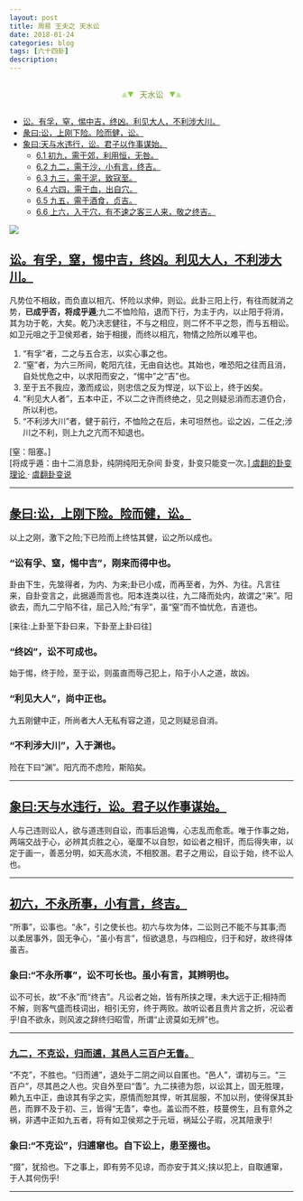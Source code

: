 ```yaml
---
layout: post
title: 周易 王夫之 天水讼
date: 2018-01-24
categories: blog
tags: [六十四卦]
description: 
---
```


<span id = "jump"></span>


<section style="margin: 0px auto; text-align: center;">
    <section class="xhr" style="width: 0px; height: 0px; border-left: 5px solid transparent; border-right: 5px solid transparent; border-bottom: 10px solid rgb(135, 201, 67); display: inline-block; opacity: 0.5; border-top-color: rgb(135, 201, 67);"></section>
    <section class="xhr" style="width: 0px; height: 0px; border-left: 5px solid transparent; border-right: 5px solid transparent; border-top: 10px solid rgb(135, 201, 67); display: inline-block; margin-left: -3px; border-bottom-color: rgb(135, 201, 67);"></section>
    <section style="
margin-left: 0.5em;
display: inline-block;">
        <p>
            <span style="color: rgb(118, 146, 60);">天水讼</span>
        </p>
    </section>
    <section class="xhr" style="margin-left: 0.5em; width: 0px; height: 0px; border-left: 5px solid transparent; border-right: 5px solid transparent; border-top: 10px solid rgb(135, 201, 67); display: inline-block; border-bottom-color: rgb(135, 201, 67);"></section>
    <section class="xhr" style="width: 0px; height: 0px; border-left: 5px solid transparent; border-right: 5px solid transparent; border-bottom: 10px solid rgb(135, 201, 67); display: inline-block; opacity: 0.5; margin-left: -3px; border-top-color: rgb(135, 201, 67);"></section>
</section>

- [讼。有孚，窒，惕中吉，终凶。利见大人，不利涉大川。](#jump惕中吉)
- [彖曰:讼，上刚下险。险而健，讼。](#jump上刚下险)
- [象曰:天与水违行，讼。君子以作事谋始。](#jump天与水违行)
  - [6.1 初九，需于郊，利用恒，无咎。](#jump需于郊)
  - [6.2 九二，需于沙，小有言，终吉。](#jump需于沙)
  - [6.3 九三，需于泥，致寇至。](#jump需于泥)
  - [6.4 六四，需于血，出自穴。](#jump需于血)
  - [6.5 九五，需于酒食，贞吉。](#jump需于酒食)
  - [6.6 上六，入于穴，有不速之客三人来，敬之终吉。](#jump入于穴)
  
  

![](http://www.guoyi360.com/uploads/allimg/130320/1-130320092F3622.jpg)
  

<span id = "jump惕中吉"></span>
## [讼。有孚，窒，惕中吉，终凶。利见大人，不利涉大川。](#jump)
凡势位不相敌，而负直以相亢、怀险以求伸，则讼。此卦三阳上行，有往而就消之势，**已成乎否，将成乎遁**;九二不恤险陷，退而下行，为主于内，以止阳于将消，其为功于乾，大矣。乾乃决志健往，不与之相应，则二怀不平之怨，而与五相讼。如卫元咀之于卫侯郑者，始于相援，而终以相亢，物情之险所以难平也。
1. “有孚”者，二之与五合志，以实心事之也。
1. “窒”者，为六三所间，乾阳亢往，无由自达也。其始也，唯恐阳之往而且消，自处忧危之中，以求阳而安之，“惕中”之“吉”也。
1. 至于五不我应，激而成讼，则忠信之反为悍逆，以下讼上，终于凶矣。
1. “利见大人者”，五本中正，不以二之许而终绝之，见之则疑忌消而志道仍合，所以利也。
1. “不利涉大川”者，健于前行，不恤险之在后，未可坦然也。讼之凶，二任之;涉川之不利，则上九之亢而不知退也。

[窒：阻塞。] <br>
[将成乎遁：由十二消息卦，纯阴纯阳无杂间 卦变，卦变只能变一次。][ 虞翻的卦变理论 ](http://www.askingdao.com/wenzhang/detail_id_1336.html) · [ 虞翻卦变说 ](https://www.jianshu.com/p/a9394c36b8fa)

----

<span id = "jump上刚下险"></span>
## [彖曰:讼，上刚下险。险而健，讼。](#jump)
以上之刚，激下之险;下已险而上终怙其健，讼之所以成也。

### “讼有孚、窒，惕中吉”，刚来而得中也。
卦由下生，先筮得者，为内、为来;卦已小成，而再至者，为外、为往。凡言往来，自卦变言之，此据遁而言也。阳本连类以往，九二降而处内，故谓之“来”。阳欲去，而九二宁陷不往，屈己入险;“有孚”，虽“窒”而不恤忧危，吉道也。

[来往:上卦至下卦曰来，下卦至上卦曰往]


### “终凶”，讼不可成也。
始于惕，终于险，至于讼，则虽直而辱己犯上，陷于小人之道，故凶。

### “利见大人”，尚中正也。
九五刚健中正，所尚者大人无私有容之道，见之则疑忌自消。

### “不利涉大川”，入于渊也。
险在下曰“渊”。阳亢而不虑险，斯陷矣。


----

<span id = "jump天与水违行"></span>
## [象曰:天与水违行，讼。君子以作事谋始。](#jump)
人与己违则讼人，欲与道违则自讼，而事后追悔，心志乱而愈乖。唯于作事之始，两端交战于心，必辨其贞胜之心，毫厘不以自恕，如讼者之相讦，而后得失审，以定于画一，善恶分明，如天高水流，不相胶溷。君子之用讼，自讼于始，终不讼人也。
  
----

<span id = "jump不永所事"></span>
## [初六，不永所事，小有言，终吉。](#jump)
“所事”，讼事也。“永”，引之使长也。初六与坎为体，二讼则己不能不与其事;而以柔居事外，固无争心，“虽小有言”，恒欲退息，与四相应，归于和好，故终得体虽吉。

### 象曰:“不永所事”，讼不可长也。虽小有言，其辫明也。
讼不可长，故“不永”而“终吉”。凡讼者之始，皆有所挟之理，未大远于正;相持而不解，则客气盛而枝词出，相引无穷，终于两败。故听讼者且贵片言之折，况讼者乎!自不欲永，则风波之辞终归昭雪，所谓“止谤莫如无辨”也。

----

<span id = "jump不克讼"></span>
### [九二，不克讼，归而逋，其邑人三百户无眚。](#jump)
“不克”，不胜也。“归而逋”，退处于二阴之间以自匿也。“邑人”，谓初与三。“三百户”，尽其邑之人也。灾自外至曰“眚”。九二挟德为怨，以讼其上，固无胜理，赖九五中正，曲谅其有孚之实，原情而恕其悍，听其屈服，不加以刑，使得保其卦邑，而罪不及于初、三，皆得“无眚”，幸也。盖讼而不胜，枝蔓傍生，且有意外之祸，非遇中正如九五者，将有如卫侯郑之于元垣，祸延公子瑕，况其陪隶乎!

### 象曰:“不克讼”，归逋窜也。自下讼上，患至掇也。
“掇”，犹拾也。下之事上，即有劳不见谅，而亦安于其义;挟以犯上，自取逋窜，于人其何伤乎!

----













